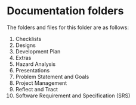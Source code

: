 # Documentation folders

The folders and files for this folder are as follows:

1. Checklists
2. Designs
3. Development Plan
4. Extras
5. Hazard Analysis
6. Presentations
7. Problem Statement and Goals
8. Project Management
9. Reflect and Tract
10. Software Requirement and Specification (SRS)